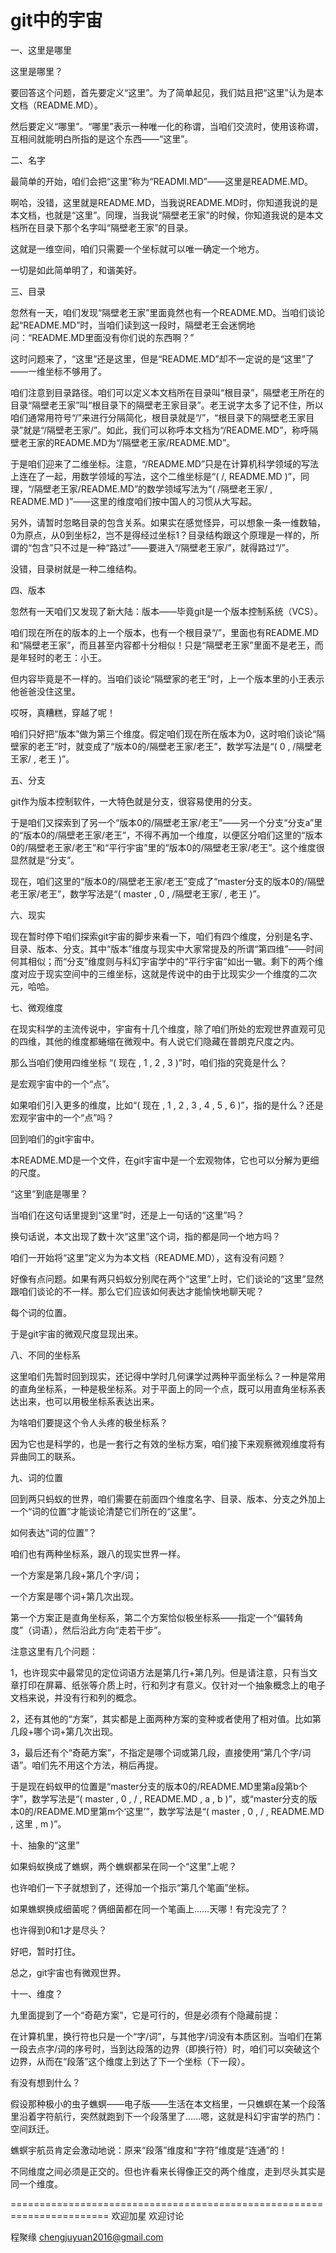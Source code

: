 # git中的宇宙

一、这里是哪里

这里是哪里？

要回答这个问题，首先要定义“这里”。为了简单起见，我们姑且把“这里”认为是本文档（README.MD）。

然后要定义“哪里”。“哪里”表示一种唯一化的称谓，当咱们交流时，使用该称谓，互相间就能明白所指的是这个东西——“这里”。

二、名字

最简单的开始，咱们会把“这里”称为“READMI.MD”——这里是README.MD。

啊哈，没错，这里就是README.MD，当我说README.MD时，你知道我说的是本文档，也就是“这里”。同理，当我说“隔壁老王家”的时候，你知道我说的是本文档所在目录下那个名字叫“隔壁老王家”的目录。

这就是一维空间，咱们只需要一个坐标就可以唯一确定一个地方。

一切是如此简单明了，和谐美好。

三、目录

忽然有一天，咱们发现“隔壁老王家”里面竟然也有一个README.MD。当咱们谈论起“README.MD”时，当咱们读到这一段时，隔壁老王会迷惘地问：“README.MD里面没有你们说的东西啊？”

这时问题来了，“这里”还是这里，但是“README.MD”却不一定说的是“这里”了——一维坐标不够用了。

咱们注意到目录路径。咱们可以定义本文档所在目录叫“根目录”，隔壁老王所在的目录“隔壁老王家”叫“根目录下的隔壁老王家目录”。老王说字太多了记不住，所以咱们通常用符号“/”来进行分隔简化，根目录就是“/”，“根目录下的隔壁老王家目录”就是“/隔壁老王家/”。如此，我们可以称呼本文档为“/README.MD”，称呼隔壁老王家的README.MD为“/隔壁老王家/README.MD”。

于是咱们迎来了二维坐标。注意，“/README.MD”只是在计算机科学领域的写法上连在了一起，用数学领域的写法，这个二维坐标是“( /, README.MD )”，同理，“/隔壁老王家/README.MD”的数学领域写法为“( /隔壁老王家/ , README.MD )”——这里的维度咱们按中国人的习惯从大写起。

另外，请暂时忽略目录的包含关系。如果实在感觉怪异，可以想象一条一维数轴，0为原点，从0到坐标2，岂不是得经过坐标1？目录结构跟这个原理是一样的，所谓的“包含”只不过是一种“路过”——要进入“/隔壁老王家/”，就得路过“/”。

没错，目录树就是一种二维结构。

四、版本

忽然有一天咱们又发现了新大陆：版本——毕竟git是一个版本控制系统（VCS）。

咱们现在所在的版本的上一个版本，也有一个根目录“/”，里面也有README.MD和“隔壁老王家”，而且甚至内容都十分相似！只是“隔壁老王家”里面不是老王，而是年轻时的老王：小王。

但内容毕竟是不一样的。当咱们谈论“隔壁家的老王”时，上一个版本里的小王表示他爸爸没住这里。

哎呀，真糟糕，穿越了呢！

咱们只好把“版本”做为第三个维度。假定咱们现在所在版本为0，这时咱们谈论“隔壁家的老王”时，就变成了“版本0的/隔壁老王家/老王”，数学写法是“( 0 , /隔壁老王家/ , 老王 )”。

五、分支

git作为版本控制软件，一大特色就是分支，很容易使用的分支。

于是咱们又探索到了另一个“版本0的/隔壁老王家/老王”——另一个分支“分支a”里的“版本0的/隔壁老王家/老王”，不得不再加一个维度，以便区分咱们这里的“版本0的/隔壁老王家/老王”和“平行宇宙”里的“版本0的/隔壁老王家/老王”。这个维度很显然就是“分支”。

现在，咱们这里的“版本0的/隔壁老王家/老王”变成了“master分支的版本0的/隔壁老王家/老王”，数学写法是“( master , 0 , /隔壁老王家/ , 老王 )”。

六、现实

现在暂时停下咱们探索git宇宙的脚步来看一下，咱们有四个维度，分别是名字、目录、版本、分支。其中“版本”维度与现实中大家常提及的所谓“第四维”——时间何其相似；而“分支”维度则与科幻宇宙学中的“平行宇宙”如出一辙。剩下的两个维度对应于现实空间中的三维坐标，这就是传说中的由于比现实少一个维度的二次元，哈哈。

七、微观维度

在现实科学的主流传说中，宇宙有十几个维度，除了咱们所处的宏观世界直观可见的四维，其他的维度都蜷缩在微观中。有人说它们隐藏在普朗克尺度之内。

那么当咱们使用四维坐标 “( 现在 , 1 , 2 , 3 )”时，咱们指的究竟是什么？

是宏观宇宙中的一个“点”。

如果咱们引入更多的维度，比如“( 现在 , 1 , 2 , 3 , 4 , 5 , 6 )”，指的是什么？还是宏观宇宙中的一个“点”吗？

回到咱们的git宇宙中。

本README.MD是一个文件，在git宇宙中是一个宏观物体，它也可以分解为更细的尺度。

“这里”到底是哪里？

当咱们在这句话里提到“这里”时，还是上一句话的“这里”吗？

换句话说，本文出现了数十次“这里”这个词，指的都是同一个地方吗？

咱们一开始将“这里”定义为为本文档（README.MD），这有没有问题？

好像有点问题。如果有两只蚂蚁分别爬在两个“这里”上时，它们谈论的“这里”显然跟咱们谈论的不一样。那么它们应该如何表达才能愉快地聊天呢？

每个词的位置。

于是git宇宙的微观尺度显现出来。

八、不同的坐标系

这里咱们先暂时回到现实，还记得中学时几何课学过两种平面坐标么？一种是常用的直角坐标系，一种是极坐标系。对于平面上的同一个点，既可以用直角坐标系表达出来，也可以用极坐标系表达出来。

为啥咱们要提这个令人头疼的极坐标系？

因为它也是科学的，也是一套行之有效的坐标方案，咱们接下来观察微观维度将有异曲同工的联系。

九、词的位置

回到两只蚂蚁的世界，咱们需要在前面四个维度名字、目录、版本、分支之外加上一个“词的位置”才能谈论清楚它们所在的“这里”。

如何表达“词的位置”？

咱们也有两种坐标系，跟八的现实世界一样。

一个方案是第几段+第几个字/词；

一个方案是哪个词+第几次出现。

第一个方案正是直角坐标系，第二个方案恰似极坐标系——指定一个“偏转角度”（词语），然后沿此方向“走若干步”。

注意这里有几个问题：

1，也许现实中最常见的定位词语方法是第几行+第几列。但是请注意，只有当文章打印在屏幕、纸张等介质上时，行和列才有意义。仅针对一个抽象概念上的电子文档来说，并没有行和列的概念。

2，还有其他的“方案”，其实都是上面两种方案的变种或者使用了相对值。比如第几段+哪个词+第几次出现。

3，最后还有个“奇葩方案”，不指定是哪个词或第几段，直接使用“第几个字/词语”。咱们先不用这个方法，稍后再提。

于是现在蚂蚁甲的位置是“master分支的版本0的/README.MD里第a段第b个字”，数学写法是“( master , 0 , / , README.MD , a , b )”，或“master分支的版本0的/README.MD里第m个‘这里’”，数学写法是“( master , 0 , / , README.MD , 这里 , m )”。

十、抽象的“这里”

如果蚂蚁换成了蟭螟，两个蟭螟都呆在同一个“这里”上呢？

也许咱们一下子就想到了，还得加一个指示“第几个笔画”坐标。

如果蟭螟换成细菌呢？俩细菌都在同一个笔画上……天哪！有完没完了？

也许得到0和1才是尽头？

好吧，暂时打住。

总之，git宇宙也有微观世界。

十一、维度？

九里面提到了一个“奇葩方案”，它是可行的，但是必须有个隐藏前提：

在计算机里，换行符也只是一个“字/词”，与其他字/词没有本质区别。当咱们在第一段去点字/词的序号时，当到达段落的边界（即换行符）时，咱们可以突破这个边界，从而在“段落”这个维度上到达了下一个坐标（下一段）。

有没有想到什么？

假设那种极小的虫子蟭螟——电子版——生活在本文档里，一只蟭螟在某一个段落里沿着字符航行，突然就跑到下一个段落里了……嗯，这就是科幻宇宙学的热门：空间跃迁。

蟭螟宇航员肯定会激动地说：原来“段落”维度和“字符”维度是“连通”的！

不同维度之间必须是正交的。但也许看来长得像正交的两个维度，走到尽头其实是同一个维度。


=======================================================================
欢迎加星
欢迎讨论

程聚缘 chengjuyuan2016@gmail.com
